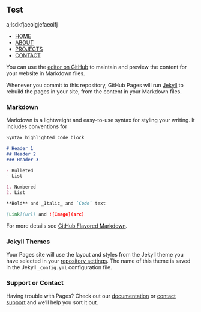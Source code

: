 ## Test
<!Doctype html>
<html>
	<head>
		<meta http-equiv="X-UA-COmpatible" content="IE=edge">
		<meta name="viewpoint" content="width=device-width, initial-scale=1">
		<meta charset="UTF-8">
		<link href="https://maxcdn.bootstrapcdn.com/bootstrap/3.3.7/css/bootstrap.min.css" rel="stylesheet" integrity="sha384-BVYiiSIFeK1dGmJRAkycuHAHRg32OmUcww7on3RYdg4Va+PmSTsz/K68vbdEjh4u" crossorigin="anonymous">
		<!--<link rel="stylesheet" type="text/css" href="styles.css"> -->
		<title>Aaron</title>
	</head>
	<body>
		<p>a;lsdkfjaeoigjefaeoifj<p>
		<div class="row">
			<div class="col-sm-12">
				<div id="navigation">
    				<ul id = "navSize">
       					<li><a href="index.html">HOME</a></li>
        				<li><a href="about.html">ABOUT</a></li>
        				<li><a href="projects.html">PROJECTS</a></li>
        				<li><a href="contact.html">CONTACT</a></li>
    				</ul>
				</div>
			</div>
		</div>
	</body>
</html>


You can use the [editor on GitHub](https://github.com/AaronEdelman/AaronEdelman.github.io/edit/master/index.md) to maintain and preview the content for your website in Markdown files.

Whenever you commit to this repository, GitHub Pages will run [Jekyll](https://jekyllrb.com/) to rebuild the pages in your site, from the content in your Markdown files.

### Markdown

Markdown is a lightweight and easy-to-use syntax for styling your writing. It includes conventions for

```markdown
Syntax highlighted code block

# Header 1
## Header 2
### Header 3

- Bulleted
- List

1. Numbered
2. List

**Bold** and _Italic_ and `Code` text

[Link](url) and ![Image](src)
```

For more details see [GitHub Flavored Markdown](https://guides.github.com/features/mastering-markdown/).

### Jekyll Themes

Your Pages site will use the layout and styles from the Jekyll theme you have selected in your [repository settings](https://github.com/AaronEdelman/AaronEdelman.github.io/settings). The name of this theme is saved in the Jekyll `_config.yml` configuration file.

### Support or Contact

Having trouble with Pages? Check out our [documentation](https://help.github.com/categories/github-pages-basics/) or [contact support](https://github.com/contact) and we’ll help you sort it out.
